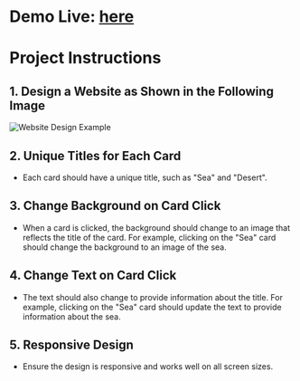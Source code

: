 # Demo Live: [here](https://main--velvety-quokka-fc04a7.netlify.app/)


# Project Instructions

## 1. Design a Website as Shown in the Following Image

<img src="https://drive.google.com/uc?export=view&id=1sqBrQH3nhm_hOlJ5Ly14o59KmJgN1HOO" alt="Website Design Example" />

## 2. Unique Titles for Each Card

- Each card should have a unique title, such as "Sea" and "Desert".

## 3. Change Background on Card Click

- When a card is clicked, the background should change to an image that reflects the title of the card. For example, clicking on the "Sea" card should change the background to an image of the sea.

## 4. Change Text on Card Click

- The text should also change to provide information about the title. For example, clicking on the "Sea" card should update the text to provide information about the sea.

## 5. Responsive Design

- Ensure the design is responsive and works well on all screen sizes.

